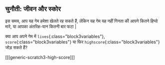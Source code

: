 ## चुनौती: जीवन और स्कोर

इस समय, आप यह गेम हमेशा खेलते रह सकते हैं, लेकिन यह गेम यह नहीं गिनता की आपने कितने हिप्पो मारे, या आपका अंतरिक्ष-यान कितनी बार फटा |

क्या आप अपने गेम में `lives`{:class="block3variables"}, `score`{:class="block3variables"} या फिर `highscore`{:class="block3variables"} जोड़ सकते हैं?

[[[generic-scratch3-high-score]]]